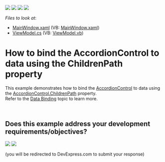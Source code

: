 <!-- default badges list -->
![](https://img.shields.io/endpoint?url=https://codecentral.devexpress.com/api/v1/VersionRange/128640200/17.1.3%2B)
[![](https://img.shields.io/badge/Open_in_DevExpress_Support_Center-FF7200?style=flat-square&logo=DevExpress&logoColor=white)](https://supportcenter.devexpress.com/ticket/details/T596666)
[![](https://img.shields.io/badge/📖_How_to_use_DevExpress_Examples-e9f6fc?style=flat-square)](https://docs.devexpress.com/GeneralInformation/403183)
[![](https://img.shields.io/badge/💬_Leave_Feedback-feecdd?style=flat-square)](#does-this-example-address-your-development-requirementsobjectives)
<!-- default badges end -->
<!-- default file list -->
*Files to look at*:

* [MainWindow.xaml](./CS/ChildrenPath/MainWindow.xaml) (VB: [MainWindow.xaml](./VB/ChildrenPath/MainWindow.xaml))
* [ViewModel.cs](./CS/ChildrenPath/ViewModel.cs) (VB: [ViewModel.vb](./VB/ChildrenPath/ViewModel.vb))
<!-- default file list end -->
# How to bind the AccordionControl to data using the ChildrenPath property


This example demonstrates how to bind the <a href="https://documentation.devexpress.com/WPF/DevExpress.Xpf.Accordion.AccordionControl.class">AccordionControl</a> to data using the <a href="https://documentation.devexpress.com/WPF/DevExpress.Xpf.Accordion.AccordionControl.ChildrenPath.property">AccordionControl.ChildrenPath</a> property.<br>Refer to the <a href="https://documentation.devexpress.com/WPF/118635/Controls-and-Libraries/Navigation-Controls/Accordion-Control/Data-Binding">Data Binding</a> topic to learn more.

<br/>


<!-- feedback -->
## Does this example address your development requirements/objectives?

[<img src="https://www.devexpress.com/support/examples/i/yes-button.svg"/>](https://www.devexpress.com/support/examples/survey.xml?utm_source=github&utm_campaign=wpf-accordion-bind-to-data-using-childrenpath&~~~was_helpful=yes) [<img src="https://www.devexpress.com/support/examples/i/no-button.svg"/>](https://www.devexpress.com/support/examples/survey.xml?utm_source=github&utm_campaign=wpf-accordion-bind-to-data-using-childrenpath&~~~was_helpful=no)

(you will be redirected to DevExpress.com to submit your response)
<!-- feedback end -->
